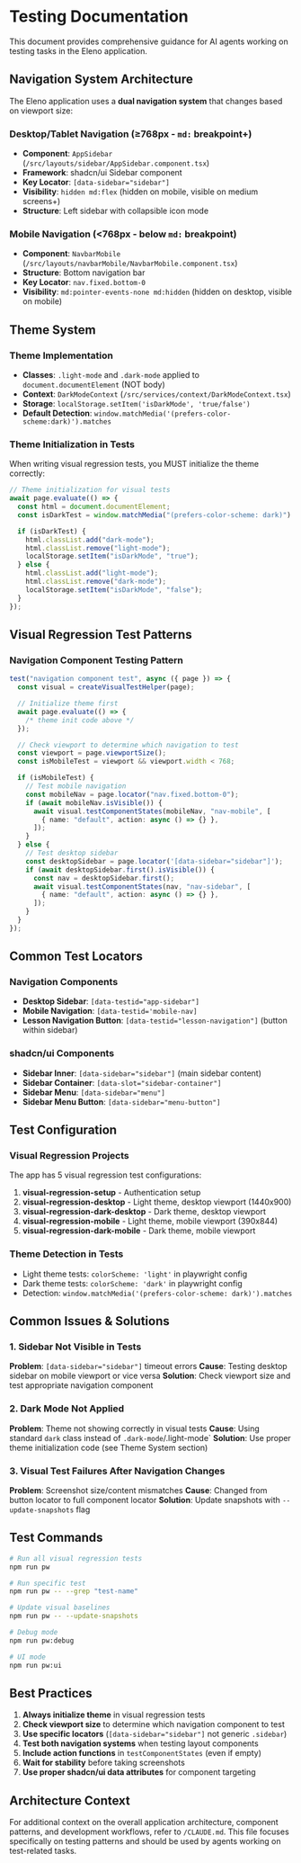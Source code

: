 # Testing Documentation

This document provides comprehensive guidance for AI agents working on testing tasks in the Eleno application.

## Navigation System Architecture

The Eleno application uses a **dual navigation system** that changes based on viewport size:

### Desktop/Tablet Navigation (≥768px - `md:` breakpoint+)

- **Component**: `AppSidebar` (`/src/layouts/sidebar/AppSidebar.component.tsx`)
- **Framework**: shadcn/ui Sidebar component
- **Key Locator**: `[data-sidebar="sidebar"]`
- **Visibility**: `hidden md:flex` (hidden on mobile, visible on medium screens+)
- **Structure**: Left sidebar with collapsible icon mode

### Mobile Navigation (<768px - below `md:` breakpoint)

- **Component**: `NavbarMobile` (`/src/layouts/navbarMobile/NavbarMobile.component.tsx`)
- **Structure**: Bottom navigation bar
- **Key Locator**: `nav.fixed.bottom-0`
- **Visibility**: `md:pointer-events-none md:hidden` (hidden on desktop, visible on mobile)

## Theme System

### Theme Implementation

- **Classes**: `.light-mode` and `.dark-mode` applied to `document.documentElement` (NOT body)
- **Context**: `DarkModeContext` (`/src/services/context/DarkModeContext.tsx`)
- **Storage**: `localStorage.setItem('isDarkMode', 'true/false')`
- **Default Detection**: `window.matchMedia('(prefers-color-scheme:dark)').matches`

### Theme Initialization in Tests

When writing visual regression tests, you MUST initialize the theme correctly:

```typescript
// Theme initialization for visual tests
await page.evaluate(() => {
  const html = document.documentElement;
  const isDarkTest = window.matchMedia("(prefers-color-scheme: dark)").matches;

  if (isDarkTest) {
    html.classList.add("dark-mode");
    html.classList.remove("light-mode");
    localStorage.setItem("isDarkMode", "true");
  } else {
    html.classList.add("light-mode");
    html.classList.remove("dark-mode");
    localStorage.setItem("isDarkMode", "false");
  }
});
```

## Visual Regression Test Patterns

### Navigation Component Testing Pattern

```typescript
test("navigation component test", async ({ page }) => {
  const visual = createVisualTestHelper(page);

  // Initialize theme first
  await page.evaluate(() => {
    /* theme init code above */
  });

  // Check viewport to determine which navigation to test
  const viewport = page.viewportSize();
  const isMobileTest = viewport && viewport.width < 768;

  if (isMobileTest) {
    // Test mobile navigation
    const mobileNav = page.locator("nav.fixed.bottom-0");
    if (await mobileNav.isVisible()) {
      await visual.testComponentStates(mobileNav, "nav-mobile", [
        { name: "default", action: async () => {} },
      ]);
    }
  } else {
    // Test desktop sidebar
    const desktopSidebar = page.locator('[data-sidebar="sidebar"]');
    if (await desktopSidebar.first().isVisible()) {
      const nav = desktopSidebar.first();
      await visual.testComponentStates(nav, "nav-sidebar", [
        { name: "default", action: async () => {} },
      ]);
    }
  }
});
```

## Common Test Locators

### Navigation Components

- **Desktop Sidebar**: `[data-testid="app-sidebar"]`
- **Mobile Navigation**: `[data-testid='mobile-nav]`
- **Lesson Navigation Button**: `[data-testid="lesson-navigation"]` (button within sidebar)

### shadcn/ui Components

- **Sidebar Inner**: `[data-sidebar="sidebar"]` (main sidebar content)
- **Sidebar Container**: `[data-slot="sidebar-container"]`
- **Sidebar Menu**: `[data-sidebar="menu"]`
- **Sidebar Menu Button**: `[data-sidebar="menu-button"]`

## Test Configuration

### Visual Regression Projects

The app has 5 visual regression test configurations:

1. **visual-regression-setup** - Authentication setup
2. **visual-regression-desktop** - Light theme, desktop viewport (1440x900)
3. **visual-regression-dark-desktop** - Dark theme, desktop viewport
4. **visual-regression-mobile** - Light theme, mobile viewport (390x844)
5. **visual-regression-dark-mobile** - Dark theme, mobile viewport

### Theme Detection in Tests

- Light theme tests: `colorScheme: 'light'` in playwright config
- Dark theme tests: `colorScheme: 'dark'` in playwright config
- Detection: `window.matchMedia('(prefers-color-scheme: dark)').matches`

## Common Issues & Solutions

### 1. Sidebar Not Visible in Tests

**Problem**: `[data-sidebar="sidebar"]` timeout errors
**Cause**: Testing desktop sidebar on mobile viewport or vice versa
**Solution**: Check viewport size and test appropriate navigation component

### 2. Dark Mode Not Applied

**Problem**: Theme not showing correctly in visual tests
**Cause**: Using standard `dark` class instead of `.dark-mode`/.light-mode`
**Solution**: Use proper theme initialization code (see Theme System section)

### 3. Visual Test Failures After Navigation Changes

**Problem**: Screenshot size/content mismatches
**Cause**: Changed from button locator to full component locator
**Solution**: Update snapshots with `--update-snapshots` flag

## Test Commands

```bash
# Run all visual regression tests
npm run pw

# Run specific test
npm run pw -- --grep "test-name"

# Update visual baselines
npm run pw -- --update-snapshots

# Debug mode
npm run pw:debug

# UI mode
npm run pw:ui
```

## Best Practices

1. **Always initialize theme** in visual regression tests
2. **Check viewport size** to determine which navigation component to test
3. **Use specific locators** (`[data-sidebar="sidebar"]` not generic `.sidebar`)
4. **Test both navigation systems** when testing layout components
5. **Include action functions** in `testComponentStates` (even if empty)
6. **Wait for stability** before taking screenshots
7. **Use proper shadcn/ui data attributes** for component targeting

## Architecture Context

For additional context on the overall application architecture, component patterns, and development workflows, refer to `/CLAUDE.md`. This file focuses specifically on testing patterns and should be used by agents working on test-related tasks.

